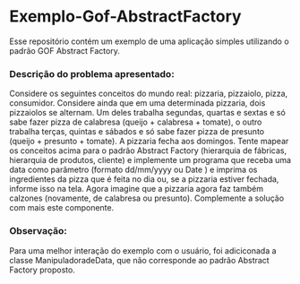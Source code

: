 # Exemplo-Gof-AbstractFactory
   Esse repositório contém um exemplo de uma aplicação simples utilizando o padrão GOF Abstract Factory.

### **Descrição do problema apresentado:**

Considere os seguintes conceitos do mundo real: pizzaria, pizzaiolo,
pizza, consumidor. Considere ainda que em uma determinada pizzaria,
dois pizzaiolos se alternam. Um deles trabalha segundas, quartas e
sextas e só sabe fazer pizza de calabresa (queijo + calabresa +
tomate), o outro trabalha terças, quintas e sábados e só sabe fazer
pizza de presunto (queijo + presunto + tomate). A pizzaria fecha aos
domingos. Tente mapear os conceitos acima para o padrão Abstract
Factory (hierarquia de fábricas, hierarquia de produtos, cliente) e
implemente um programa que receba uma data como parâmetro
(formato dd/mm/yyyy ou Date ) e imprima os ingredientes da pizza que
é feita no dia ou, se a pizzaria estiver fechada, informe isso na tela.
Agora imagine que a pizzaria agora faz também calzones (novamente,
de calabresa ou presunto). Complemente a solução com mais este
componente.

### **Observação:**
   Para uma melhor interação do exemplo com o usuário, foi adiciconada a classe ManipuladoradeData, que 
não corresponde ao padrão Abstract Factory proposto.
